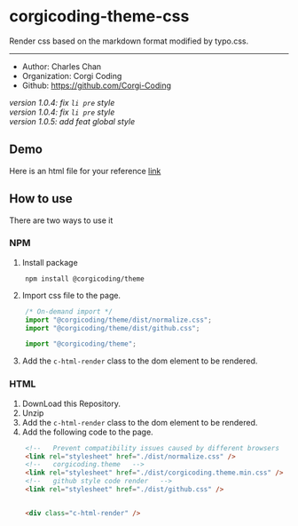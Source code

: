 # corgicoding-theme-css

Render css based on the markdown format modified by typo.css.

***

- Author: Charles Chan
- Organization: Corgi Coding
- Github: https://github.com/Corgi-Coding

*version 1.0.4: fix `li pre` style*  
*version 1.0.4: fix `li pre` style*  
*version 1.0.5: add feat global style*

## Demo

Here is an html file for your reference [link](./demo/index.html)

## How to use

There are two ways to use it

### NPM

1. Install package

```
    npm install @corgicoding/theme
```

2. Import css file to the page.

``` js
    /* On-demand import */
    import "@corgicoding/theme/dist/normalize.css";
    import "@corgicoding/theme/dist/github.css";

    import "@corgicoding/theme";
```

3. Add the `c-html-render` class to the dom element to be rendered.

### HTML

1. DownLoad this Repository.
2. Unzip
3. Add the `c-html-render` class to the dom element to be rendered.
4. Add the following code to the page.

``` html
    <!--   Prevent compatibility issues caused by different browsers   --> 
    <link rel="stylesheet" href="./dist/normalize.css" />
    <!--   corgicoding.theme   -->
    <link rel="stylesheet" href="./dist/corgicoding.theme.min.css" />
    <!--   github style code render   -->
    <link rel="stylesheet" href="./dist/github.css" />


    <div class="c-html-render" />
```
